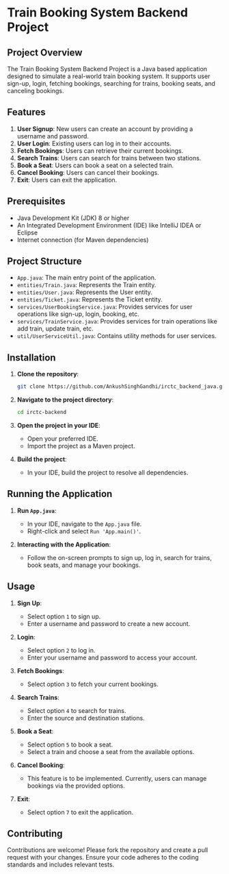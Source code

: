 

# Train Booking System Backend Project

## Project Overview

The Train Booking System Backend Project is a Java based application designed to simulate a real-world train booking system. It supports user sign-up, login, fetching bookings, searching for trains, booking seats, and canceling bookings.

## Features

1. **User Signup**: New users can create an account by providing a username and password.
2. **User Login**: Existing users can log in to their accounts.
3. **Fetch Bookings**: Users can retrieve their current bookings.
4. **Search Trains**: Users can search for trains between two stations.
5. **Book a Seat**: Users can book a seat on a selected train.
6. **Cancel Booking**: Users can cancel their bookings.
7. **Exit**: Users can exit the application.

## Prerequisites

- Java Development Kit (JDK) 8 or higher
- An Integrated Development Environment (IDE) like IntelliJ IDEA or Eclipse
- Internet connection (for Maven dependencies)

## Project Structure

- `App.java`: The main entry point of the application.
- `entities/Train.java`: Represents the Train entity.
- `entities/User.java`: Represents the User entity.
- `entities/Ticket.java`: Represents the Ticket entity.
- `services/UserBookingService.java`: Provides services for user operations like sign-up, login, booking, etc.
- `services/TrainService.java`: Provides services for train operations like add train, update train, etc.
- `util/UserServiceUtil.java`: Contains utility methods for user services.

## Installation

1. **Clone the repository**:

    ```bash
    git clone https://github.com/AnkushSinghGandhi/irctc_backend_java.git
    ```

2. **Navigate to the project directory**:

    ```bash
    cd irctc-backend
    ```

3. **Open the project in your IDE**:

    - Open your preferred IDE.
    - Import the project as a Maven project.

4. **Build the project**:

    - In your IDE, build the project to resolve all dependencies.

## Running the Application

1. **Run `App.java`**:

    - In your IDE, navigate to the `App.java` file.
    - Right-click and select `Run 'App.main()'`.

2. **Interacting with the Application**:

    - Follow the on-screen prompts to sign up, log in, search for trains, book seats, and manage your bookings.

## Usage

1. **Sign Up**:

    - Select option `1` to sign up.
    - Enter a username and password to create a new account.

2. **Login**:

    - Select option `2` to log in.
    - Enter your username and password to access your account.

3. **Fetch Bookings**:

    - Select option `3` to fetch your current bookings.

4. **Search Trains**:

    - Select option `4` to search for trains.
    - Enter the source and destination stations.

5. **Book a Seat**:

    - Select option `5` to book a seat.
    - Select a train and choose a seat from the available options.

6. **Cancel Booking**:

    - This feature is to be implemented. Currently, users can manage bookings via the provided options.

7. **Exit**:

    - Select option `7` to exit the application.

## Contributing

Contributions are welcome! Please fork the repository and create a pull request with your changes. Ensure your code adheres to the coding standards and includes relevant tests.

